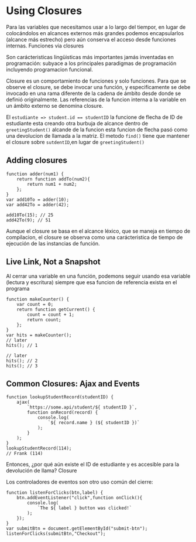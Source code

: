 # Using Closures

Para las variables que necesitamos usar a lo largo del tiempor, en lugar de colocándolos en alcances externos más grandes podemos encapsularlos (alcance más estrecho) pero aún conserva el acceso desde funciones internas. Funciones via closures

Son carácteristicas lingüisticas más importantes jamás inventadas en programación: subyace a los principales paradigmas de programación incluyendo programacion funcional.

Closure es un comportamiento de funciones y solo funciones. Para que se observe el closure, se debe invocar una función, y especificamente se debe invocado en una rama diferente de la cadena de ámbito desde donde se definió originalmente. Las referencias de la funcion interna a la variable en un ámbito externo se denomina closure.

El `estudiante => student.id == studentID` la funcione de flecha de ID de estudiante esta creando otra burbuja de alcance dentro de `greetingStudent()` alcande de la funcion esta funcion de flecha pasó como una devolucion de llamada a la matriz. El metodo `find()` tiene que mantener el closure sobre `sutdentID`,en lugar de `greetingStudent()`

## Adding closures

```JS
function adder(num1) {
    return function addTo(num2){
        return num1 + num2;
    };
}
var add10To = adder(10);
var add42To = adder(42);

add10To(15); // 25
add42To(9); // 51
```

Aunque el closure se basa en el alcance léxico, que se maneja en tiempo de compilacion, el closure se observa como una carácteristica de tiempo de ejecución de las instancias de función.

## Live Link, Not a Snapshot

Al cerrar una variable en una función, podemons seguir usando esa variable (lectura y escritura) siempre que esa funcion de referencia exista en el programa

```JS
function makeCounter() {
    var count = 0;
    return function getCurrent() {
        count = count + 1;
        return count;
    };
}
var hits = makeCounter();
// later
hits(); // 1

// later
hits(); // 2
hits(); // 3
```

## Common Closures: Ajax and Events

```JS
function lookupStudentRecord(studentID) {
    ajax(
        `https://some.api/student/${ studentID }`,
        function onRecord(record) {
            console.log(
                `${ record.name } (${ studentID })`
            );
        }
    );
}
lookupStudentRecord(114);
// Frank (114)
```

Entonces, ¿por qué aún existe el ID de estudiante y es accesible para la devolución de llama? Closure

Los controladores de eventos son otro uso común del cierre:

```JS
function listenForClicks(btn,label) {
    btn.addEventListener("click",function onClick(){
        console.log(
            `The ${ label } button was clicked!`
        );
    });
}
var submitBtn = document.getElementById("submit-btn");
listenForClicks(submitBtn,"Checkout");
```
